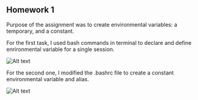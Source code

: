 ## Homework 1

Purpose of the assignment was to create environmental variables: a temporary, and a constant.

For the first task, I used bash commands in terminal to declare and define enrironmental variable for a single session.

![Alt text](/images/pui1.png)


For the second one, I modified the .bashrc file to create a constant environmental variable and alias.

![Alt text](/images/pui2.png)
